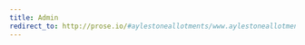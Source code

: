 ```yaml
---
title: Admin
redirect_to: http://prose.io/#aylestoneallotments/www.aylestoneallotments.co.uk
---
```

